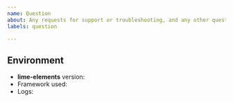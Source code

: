 ```yaml
---
name: Question
about: Any requests for support or troubleshooting, and any other questions
labels: question

---
```


<!-- Please be as detailed as possible! -->

## Environment
<!-- For requests for support or troubleshooting. -->

- **lime-elements** version: <!-- Version set in package.json -->
- Framework used: <!-- The framework or similar used to consume lime-elements (Angular, StencilJS, Polymer) -->
- Logs: <!-- any relevant logs or error messages -->
